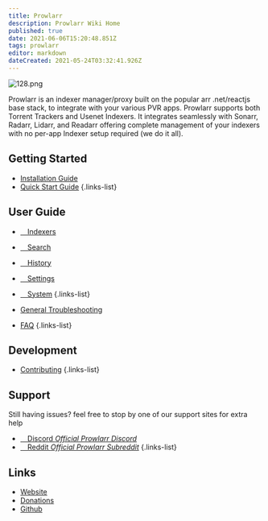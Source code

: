 ```yaml
---
title: Prowlarr
description: Prowlarr Wiki Home
published: true
date: 2021-06-06T15:20:48.851Z
tags: prowlarr
editor: markdown
dateCreated: 2021-05-24T03:32:41.926Z
---
```


![128.png](/assets/prowlarr/128.png)

Prowlarr is an indexer manager/proxy built on the popular arr .net/reactjs base stack, to integrate with your various PVR apps. Prowlarr supports both Torrent Trackers and Usenet Indexers. It integrates seamlessly with Sonarr, Radarr, Lidarr, and Readarr offering complete management of your indexers with no per-app Indexer setup required (we do it all).

## Getting Started

- [Installation Guide](/prowlarr/installation)
- [Quick Start Guide](/prowlarr/quick-start-guide)
{.links-list}

## User Guide

- [<i class="fas fa-play"></i>&emsp;Indexers](/prowlarr/indexers)
- [<i class="fas fa-search"></i>&emsp;Search](/prowlarr/search)
- [<i class="fas fa-clock"></i>&emsp;History](/prowlarr/history)
- [<i class="fas fa-cogs"></i>&emsp;Settings](/prowlarr/settings)
- [<i class="fas fa-laptop"></i>&emsp;System](/prowlarr/system)
{.links-list}



- [General Troubleshooting](/prowlarr/troubleshooting)
- [FAQ](/prowlarr/faq)
{.links-list}

## Development

- [Contributing](/prowlarr/contributing)
{.links-list}

## Support

Still having issues? feel free to stop by one of our support sites for extra help

- [<i class="fab fa-discord"></i>&emsp;Discord *Official Prowlarr Discord*](https://prowlarr.com/discord)
- [<i class="fab fa-reddit"></i>&emsp;Reddit *Official Prowlarr Subreddit*](https://reddit.com/r/prowlarr)
{.links-list}

## Links

- [Website](https://prowlarr.com)
- [Donations](https://opencollective.com/prowlarr)
- [Github](https://github.com/prowlarr/prowlarr)
